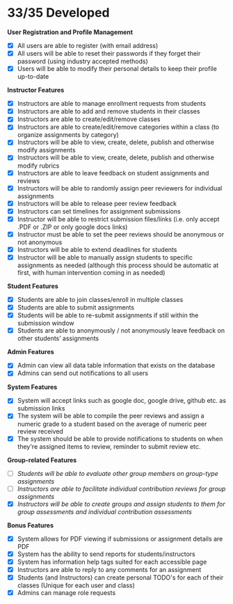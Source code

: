 
# 33/35 Developed 

**User Registration and Profile Management**
  - [x] All users are able to register (with email address)
  - [x] All users will be able to reset their passwords if they forget their password (using industry accepted methods)
  - [x] Users will be able to modify their personal details to keep their profile up-to-date

**Instructor Features**
  - [x] Instructors are able to manage enrollment requests from students
  - [x] Instructors are able to add and remove students in their classes
  - [x] Instructors are able to create/edit/remove classes
  - [x] Instructors are able to create/edit/remove categories within a class (to organize assignments by category)
  - [x] Instructors will be able to view, create, delete, publish and otherwise modify assignments
  - [x] Instructors will be able to view, create, delete, publish and otherwise modify rubrics
  - [x] Instructors are able to leave feedback on student assignments and reviews
  - [x] Instructors will be able to randomly assign peer reviewers for individual assignments 
  - [x] Instructors will be able to release peer review feedback
  - [x] Instructors can set timelines for assignment submissions 
  - [x] Instructor will be able to restrict submission files/links (i.e. only accept .PDF or .ZIP or only google docs links) 
  - [x] Instructor must be able to set the peer reviews should be anonymous or not anonymous 
  - [x] Instructors will be able to extend deadlines for students 
  - [x] Instructor will be able to manually assign students to specific assignments as needed (although this process should be automatic at first, with human intervention coming in as needed)

  **Student Features**
  - [x] Students are able to join classes/enroll in multiple classes
  - [x] Students are able to submit assignments
  - [x] Students will be able to re-submit assignments if still within the submission window
  - [x] Students are able to anonymously / not anonymously leave feedback on other students’ assignments

**Admin Features**
  - [x] Admin can view all data table information that exists on the database
  - [x] Admins can send out notifications to all users

**System Features**
  - [x] System will accept links such as google doc, google drive, github etc. as submission links 
  - [x] The system will be able to compile the peer reviews and assign a numeric grade to a student based on the average of numeric peer review received
  - [x] The system should be able to provide notifications to students on when they're assigned items to review, reminder to submit review etc. 

**Group-related Features**
  - [ ] _Students will be able to evaluate other group members on group-type assignments_
  - [ ] _Instructors are able to facilitate individual contribution reviews for group assignments_
  - [x] _Instructors will be able to create groups and assign students to them for group assessments and individual contribution assessments_
        
**Bonus Features**
- [x] System allows for PDF viewing if submissions or assignment details are PDF
- [x] System has the ability to send reports for students/instructors
- [x] System has information help tags suited for each accessible page 
- [x] Instructors are able to reply to any comments for an assignment
- [x] Students (and Instructors) can create personal TODO's for each of their classes (Unique for each user and class)
- [x] Admins can manage role requests
